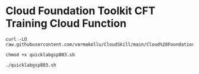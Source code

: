 # Cloud Foundation Toolkit CFT Training Cloud Function

```
curl -LO raw.githubusercontent.com/varmakollu/CloudSkill/main/Cloud%20Foundation%20Toolkit%20CFT%20Training%20Cloud%20Function/quicklabgsp803.sh

chmod +x quicklabgsp803.sh

./quicklabgsp803.sh

```
